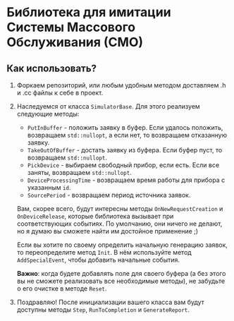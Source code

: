 # Библиотека для имитации Системы Массового Обслуживания (СМО)

## Как использовать?
1. Форкаем репозиторий, или любым удобным методом доставляем .h и .cc файлы к себе в проект.
2. Наследуемся от класса `SimulatorBase`. 
Для этого реализуем следующие методы:
    - `PutInBuffer` - положить заявку в буфер. Если удалось положить, возвращаем
      `std::nullopt`, а если нет, то возвращаем отказанную заявку.
    - `TakeOutOfBuffer` - достать заявку из буфера. Если буфер пуст, то возвращаем
      `std::nullopt`.
    - `PickDevice` - выбираем свободный прибор, если есть. Если все заняты,
       возвращаем `std::nullopt`.
    - `DeviceProcessingTime` - возвращаем время работы для прибора с указанным
      `id`.
    - `SourcePeriod` - возвращаем период источника заявок.

    Вам, скорее всего, будут интересны методы `OnNewRequestCreation` и
    `OnDeviceRelease`, которые библиотека вызывает при соответствующих событиях. По
    умолчанию, они ничего не делают, но я думаю вы сможете найти им достойное
    применение ;)

    Если вы хотите по своему определить начальную генерацию заявок,
    то переопределите метод `Init`. В нём используйте метод `AddSpecialEvent`,
    чтобы добавить начальные события.

    **Важно**: когда будете добавлять поле для своего буфера (а без этого вы не
    сможете реализовать все необходимые методы), не забудьте о его очистке в методе
    `Reset`.

3. Поздравляю! После инициализации вашего класса вам будут доступны методы `Step`, `RunToCompletion` и `GenerateReport`.